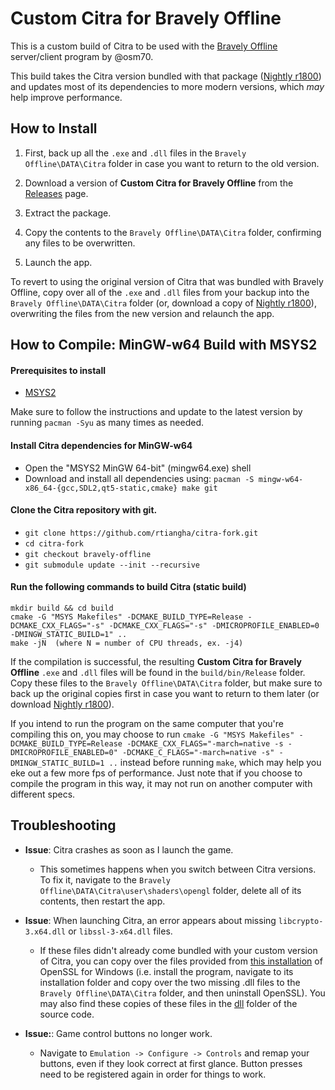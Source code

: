 # Custom Citra for Bravely Offline

This is a custom build of Citra to be used with the [Bravely Offline](https://github.com/osm70/bravely-offline) server/client program by @osm70.

This build takes the Citra version bundled with that package ([Nightly r1800](https://github.com/rtiangha/citra-fork/releases/tag/r1800-2022.10.23)) and updates most of its dependencies to more modern versions, which *may* help improve performance.

## How to Install

1. First, back up all the `.exe` and `.dll` files in the `Bravely Offline\DATA\Citra` folder in case you want to return to the old version.

2. Download a version of **Custom Citra for Bravely Offline** from the [Releases](https://github.com/rtiangha/citra-fork/releases) page.

3. Extract the package.

4. Copy the contents to the `Bravely Offline\DATA\Citra` folder, confirming any files to be overwritten.

5. Launch the app.

To revert to using the original version of Citra that was bundled with Bravely Offline, copy over all of the `.exe` and `.dll` files from your backup into the `Bravely Offline\DATA\Citra` folder  (or, download a copy of [Nightly r1800](https://github.com/rtiangha/citra-fork/releases/tag/r1800-2022.10.23)), overwriting the files from the new version and relaunch the app.

## How to Compile: MinGW-w64 Build with MSYS2

#### Prerequisites to install

- [MSYS2](https://msys2.github.io/)

Make sure to follow the instructions and update to the latest version by running `pacman -Syu` as many times as needed.

#### Install Citra dependencies for MinGW-w64

- Open the "MSYS2 MinGW 64-bit" (mingw64.exe) shell
- Download and install all dependencies using: `pacman -S mingw-w64-x86_64-{gcc,SDL2,qt5-static,cmake} make git`

#### Clone the Citra repository with git.

- `git clone https://github.com/rtiangha/citra-fork.git`
- `cd citra-fork`
- `git checkout bravely-offline`
- `git submodule update --init --recursive`

#### Run the following commands to build Citra (static build)

```shell
mkdir build && cd build
cmake -G "MSYS Makefiles" -DCMAKE_BUILD_TYPE=Release -DCMAKE_CXX_FLAGS="-s" -DCMAKE_CXX_FLAGS="-s" -DMICROPROFILE_ENABLED=0 -DMINGW_STATIC_BUILD=1" ..
make -jN  (where N = number of CPU threads, ex. -j4)
```

If the compilation is successful, the resulting **Custom Citra for Bravely Offline** `.exe` and `.dll` files will be found in the `build/bin/Release` folder. Copy these files to the `Bravely Offline\DATA\Citra` folder, but make sure to back up the original copies first in case you want to return to them later (or download [Nightly r1800](https://github.com/rtiangha/citra-fork/releases/tag/r1800-2022.10.23)).

If you intend to run the program on the same computer that you're compiling this on, you may choose to run `cmake -G "MSYS Makefiles" -DCMAKE_BUILD_TYPE=Release -DCMAKE_CXX_FLAGS="-march=native -s -DMICROPROFILE_ENABLED=0" -DCMAKE_C_FLAGS="-march=native -s" -DMINGW_STATIC_BUILD=1 ..` instead before running `make`, which may help you eke out a few more fps of performance. Just note that if you choose to compile the program in this way, it may not run on another computer with different specs.

## Troubleshooting

* **Issue**:  Citra crashes as soon as I launch the game.

    * This sometimes happens when you switch between Citra versions. To fix it, navigate to the `Bravely Offline\DATA\Citra\user\shaders\opengl` folder, delete all of its contents, then restart the app.

* **Issue**:  When launching Citra, an error appears about missing `libcrypto-3.x64.dll` or `libssl-3-x64.dll` files.

    * If these files didn't already come bundled with your custom version of Citra, you can copy over the files provided from [this installation](https://slproweb.com/download/Win64OpenSSL_Light-3_2_1.exe) of OpenSSL for Windows (i.e. install the program, navigate to its installation folder and copy over the two missing .dll files to the `Bravely Offline\DATA\Citra` folder, and then uninstall OpenSSL). You may also find these copies of these files in the [dll](https://github.com/rtiangha/citra-fork/tree/bravely-offline/dlls) folder of the source code.
 
* **Issue:**:  Game control buttons no longer work.

    * Navigate to `Emulation -> Configure -> Controls` and remap your buttons, even if they look correct at first glance. Button presses need to be registered again in order for things to work.
